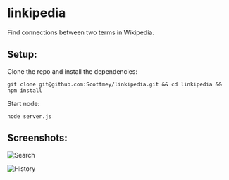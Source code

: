 # linkipedia
Find connections between two terms in Wikipedia.


## Setup:

Clone the repo and install the dependencies:
```
git clone git@github.com:Scottmey/linkipedia.git && cd linkipedia && npm install
```

Start node:
```
node server.js
```

## Screenshots:
![Search](https://cloud.githubusercontent.com/assets/969752/12594675/3c9e5ade-c445-11e5-8d64-cea9655277c2.jpg)


![History](https://cloud.githubusercontent.com/assets/969752/12594678/40b530ca-c445-11e5-93ba-a0a61b63c48c.jpg)
